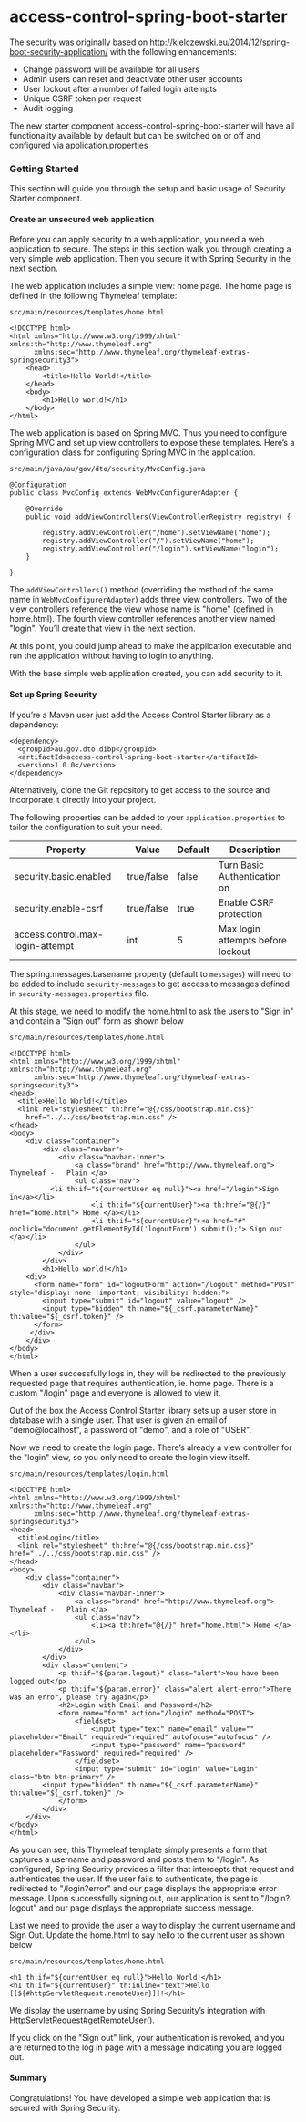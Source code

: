 # access-control-spring-boot-starter

The security was originally based on http://kielczewski.eu/2014/12/spring-boot-security-application/ with the following enhancements:

* Change password will be available for all users
* Admin users can reset and deactivate other user accounts
* User lockout after a number of failed login attempts
* Unique CSRF token per request
* Audit logging

The new starter component access-control-spring-boot-starter will have all functionality available by default but can be switched on or off and configured via application.properties

### Getting Started

This section will guide you through the setup and basic usage of Security Starter component.

#### Create an unsecured web application

Before you can apply security to a web application, you need a web application to secure. The steps in this section walk you through creating a very simple web application. Then you secure it with Spring Security in the next section.

The web application includes a simple view: home page. The home page is defined in the following Thymeleaf template:

`src/main/resources/templates/home.html`

    <!DOCTYPE html>
    <html xmlns="http://www.w3.org/1999/xhtml" xmlns:th="http://www.thymeleaf.org"
          xmlns:sec="http://www.thymeleaf.org/thymeleaf-extras-springsecurity3">
        <head>
            <title>Hello World!</title>
        </head>
        <body>
            <h1>Hello world!</h1>
        </body>
    </html>

The web application is based on Spring MVC. Thus you need to configure Spring MVC and set up view controllers to expose these templates. Here’s a configuration class for configuring Spring MVC in the application.

`src/main/java/au/gov/dto/security/MvcConfig.java`

    @Configuration
    public class MvcConfig extends WebMvcConfigurerAdapter {
    
        @Override
        public void addViewControllers(ViewControllerRegistry registry) {
    
            registry.addViewController("/home").setViewName("home");
            registry.addViewController("/").setViewName("home");
            registry.addViewController("/login").setViewName("login");
        }
    
    }

The `addViewControllers()` method (overriding the method of the same name in `WebMvcConfigurerAdapter`) adds three view controllers. Two of the view controllers reference the view whose name is "home" (defined in home.html). The fourth view controller references another view named "login". You’ll create that view in the next section.

At this point, you could jump ahead to make the application executable and run the application without having to login to anything.

With the base simple web application created, you can add security to it.

#### Set up Spring Security

If you’re a Maven user just add the Access Control Starter library as a dependency:

    <dependency>
      <groupId>au.gov.dto.dibp</groupId>
      <artifactId>access-control-spring-boot-starter</artifactId>
      <version>1.0.0</version>
    </dependency>

Alternatively, clone the Git repository to get access to the source and incorporate it directly into your project.

The following properties can be added to your `application.properties` to tailor the configuration to suit your need.

| Property                         | Value      | Default  | Description                       |
|----------------------------------|------------|----------|-----------------------------------|
| security.basic.enabled           | true/false | false    | Turn Basic Authentication on      |
| security.enable-csrf             | true/false | true     | Enable CSRF protection            |
| access.control.max-login-attempt | int        | 5        | Max login attempts before lockout |

The spring.messages.basename property (default to `messages`) will need to be added to include `security-messages` to get access to messages defined in `security-messages.properties` file.

At this stage, we need to modify the home.html to ask the users to "Sign in" and contain a "Sign out" form as shown below

`src/main/resources/templates/home.html`

    <!DOCTYPE html>
    <html xmlns="http://www.w3.org/1999/xhtml" xmlns:th="http://www.thymeleaf.org"
          xmlns:sec="http://www.thymeleaf.org/thymeleaf-extras-springsecurity3">
    <head>
      <title>Hello World!</title>
      <link rel="stylesheet" th:href="@{/css/bootstrap.min.css}"
      	href="../../css/bootstrap.min.css" />
    </head>
    <body>
    	<div class="container">
    		<div class="navbar">
    			<div class="navbar-inner">
    				<a class="brand" href="http://www.thymeleaf.org"> Thymeleaf -	Plain </a>
    				<ul class="nav">
              <li th:if="${currentUser eq null}"><a href="/login">Sign in</a></li>
    					<li th:if="${currentUser}"><a th:href="@{/}" href="home.html"> Home </a></li>
    					<li th:if="${currentUser}"><a href="#" onclick="document.getElementById('logoutForm').submit();"> Sign out </a></li>
    				</ul>
    			</div>
    		</div>
    		<h1>Hello world!</h1>
        <div>
          <form name="form" id="logoutForm" action="/logout" method="POST" style="display: none !important; visibility: hidden;">
            <input type="submit" id="logout" value="logout" />
            <input type="hidden" th:name="${_csrf.parameterName}" th:value="${_csrf.token}" />
          </form>
         </div>
    	</div>
    </body>
    </html>

When a user successfully logs in, they will be redirected to the previously requested page that requires authentication, ie. home page. There is a custom "/login" page and everyone is allowed to view it.

Out of the box the Access Control Starter library sets up a user store in database with a single user. That user is given an email of "demo@localhost", a password of "demo", and a role of "USER".

Now we need to create the login page. There’s already a view controller for the "login" view, so you only need to create the login view itself.

`src/main/resources/templates/login.html`

    <!DOCTYPE html>
    <html xmlns="http://www.w3.org/1999/xhtml" xmlns:th="http://www.thymeleaf.org"
          xmlns:sec="http://www.thymeleaf.org/thymeleaf-extras-springsecurity3">
    <head>
      <title>Login</title>
      <link rel="stylesheet" th:href="@{/css/bootstrap.min.css}" href="../../css/bootstrap.min.css" />
    </head>
    <body>
    	<div class="container">
    		<div class="navbar">
    			<div class="navbar-inner">
    				<a class="brand" href="http://www.thymeleaf.org"> Thymeleaf -	Plain </a>
    				<ul class="nav">
    					<li><a th:href="@{/}" href="home.html"> Home </a></li>
    				</ul>
    			</div>
    		</div>
    		<div class="content">
    			<p th:if="${param.logout}" class="alert">You have been logged out</p>
    			<p th:if="${param.error}" class="alert alert-error">There was an error, please try again</p>
    			<h2>Login with Email and Password</h2>
    			<form name="form" action="/login" method="POST">
    				<fieldset>
    					<input type="text" name="email" value="" placeholder="Email" required="required" autofocus="autofocus" />
    					<input type="password" name="password" placeholder="Password" required="required" />
    				</fieldset>
    				<input type="submit" id="login" value="Login"	class="btn btn-primary" />
            <input type="hidden" th:name="${_csrf.parameterName}" th:value="${_csrf.token}" />
    			</form>
    		</div>
    	</div>
    </body>
    </html>

As you can see, this Thymeleaf template simply presents a form that captures a username and password and posts them to "/login". As configured, Spring Security provides a filter that intercepts that request and authenticates the user. If the user fails to authenticate, the page is redirected to "/login?error" and our page displays the appropriate error message. Upon successfully signing out, our application is sent to "/login?logout" and our page displays the appropriate success message.

Last we need to provide the user a way to display the current username and Sign Out. Update the home.html to say hello to the current user as shown below

`src/main/resources/templates/home.html`

    <h1 th:if="${currentUser eq null}">Hello World!</h1>
    <h1 th:if="${currentUser}" th:inline="text">Hello [[${#httpServletRequest.remoteUser}]]!</h1>

We display the username by using Spring Security’s integration with HttpServletRequest#getRemoteUser().

If you click on the "Sign out" link, your authentication is revoked, and you are returned to the log in page with a message indicating you are logged out.

#### Summary

Congratulations! You have developed a simple web application that is secured with Spring Security.

